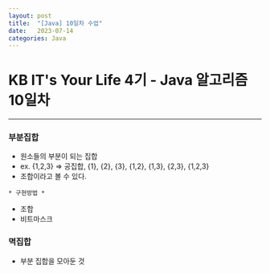 ```yaml
---
layout: post
title:  "[Java] 10일차 수업"
date:   2023-07-14
categories: Java
---
```

# KB IT's Your Life 4기 - Java 알고리즘 10일차

--- 

### 부분집합

- 원소들의 부분이 되는 집합
- ex. {1,2,3} => 공집합, {1}, {2}, {3}, {1,2}, {1,3}, {2,3}, {1,2,3}
- 조합이라고 볼 수 있다.

`* 구현방법 *`
- 조합
- 비트마스크

### 멱집합

- 부분 집합을 모아둔 것




 
